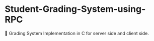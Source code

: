 # Student-Grading-System-using-RPC
:1234: Grading System Implementation in C for server side and client side.
